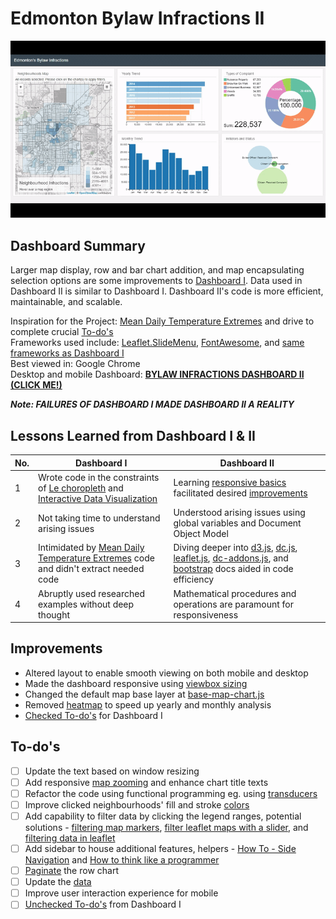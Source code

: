 # Edmonton Bylaw Infractions II
![](bylaw_infractions2.gif)

## Dashboard Summary
Larger map display, row and bar chart addition, and map encapsulating selection options are some improvements to [Dashboard I](https://github.com/Edmonton-Open-Data/Edmonton-Bylaw-Infractions-I). Data used in Dashboard II is similar to Dashboard I. Dashboard II's code is more efficient, maintainable, and scalable.<br>

Inspiration for the Project: [Mean Daily Temperature Extremes](http://bl.ocks.org/KatiRG/cccd23dd7a830da0de5c) and drive to complete crucial [To-do's](https://github.com/Edmonton-Open-Data/Edmonton-Bylaw-Infractions-I#to-dos)<br>
Frameworks used include: [Leaflet.SlideMenu](https://github.com/unbam/Leaflet.SlideMenu), [FontAwesome](https://fontawesome.com/), and [same frameworks as Dashboard I](https://github.com/mikelotis/Edmonton-Bylaw-Infractions-I/blob/master/README.md#dashboard-summary)<br>
Best viewed in: Google Chrome<br>
Desktop and mobile Dashboard: [****BYLAW INFRACTIONS DASHBOARD II (CLICK ME!)****](https://edmonton-open-data.github.io/Edmonton-Bylaw-Infractions-II/index.html)<br>

***Note: FAILURES OF DASHBOARD I MADE DASHBOARD II  A REALITY*** <br>
## Lessons Learned from Dashboard I & II
|  No.   | Dashboard I        | Dashboard II           |
| ------ | ------------- | ------------- |
|    1   | Wrote code in the constraints of [Le choropleth](http://intellipharm.github.io/dc-addons/examples/leaflet-marker.html) and [Interactive Data Visualization](http://adilmoujahid.com/posts/2016/08/interactive-data-visualization-geospatial-d3-dc-leaflet-python/)     | Learning [responsive basics](https://www.packtpub.com/web-development/building-responsive-data-visualizations-d3js-video) facilitated desired [improvements](https://github.com/Edmonton-Open-Data/Edmonton-Bylaw-Infractions-I#to-dos) |
|    2   | Not taking time to understand arising issues      | Understood arising issues using global variables and Document Object Model      |
|    3   | Intimidated by [Mean Daily Temperature Extremes](http://bl.ocks.org/KatiRG/cccd23dd7a830da0de5c) code and didn't extract needed code | Diving deeper into [d3.js](http://devdocs.io/d3~3/), [dc.js](http://dc-js.github.io/dc.js/docs/html/), [leaflet.js](http://leafletjs.com/reference-0.7.7.html), [dc-addons.js](https://github.com/Intellipharm/dc-addons#dc-addons), and [bootstrap](https://getbootstrap.com/docs/4.0/getting-started/introduction/) docs aided in code efficiency      | 
|    4   | Abruptly used researched examples without deep thought | Mathematical procedures and operations are paramount for responsiveness      | 
## Improvements
* Altered layout to enable smooth viewing on both mobile and desktop
* Made the dashboard responsive using [viewbox sizing](http://dc-js.github.io/dc.js/docs/html/dc.baseMixin.html#useViewBoxResizing__anchor)
* Changed the default map base layer at [base-map-chart.js](https://github.com/mikelotis/Edmonton-Bylaw-Infractions-II/blob/master/libs/dc_addons/base-map-chart.js)
* Removed [heatmap](https://github.com/mikelotis/Edmonton-Bylaw-Infractions-II/blob/master/libs/dc_addons/base-map-chart.js) to speed up yearly and monthly analysis
* [Checked To-do's](https://github.com/Edmonton-Open-Data/Edmonton-Bylaw-Infractions-I#to-dos) for Dashboard I
## To-do's
- [ ] Update the text based on window resizing 
- [ ] Add responsive [map zooming](https://github.com/mikelotis/Edmonton-Municipality-II) and enhance chart title texts
- [ ] Refactor the code using functional programming eg. using [transducers](https://medium.freecodecamp.org/efficient-data-transformations-using-transducers-c779043ba655)
- [ ] Improve clicked neighbourhoods' fill and stroke [colors](https://medium.freecodecamp.org/an-intro-to-color-theory-how-to-combine-colors-and-set-the-mood-of-your-designs-79bf5a45b3d)
- [ ] Add capability to filter data by clicking the legend ranges, potential solutions - [filtering map markers](https://blogs.kent.ac.uk/websolutions/2015/01/29/filtering-map-markers-with-leaflet-js-a-brief-technical-overview/), [filter leaflet maps with a slider](http://www.digital-geography.com/filter-leaflet-maps-slider/), and [filtering data in leaflet](https://www.youtube.com/watch?v=rbnlnXIT4eI)
- [ ] Add sidebar to house additional features, helpers - [How To - Side Navigation](https://www.w3schools.com/howto/howto_js_sidenav.asp) and [How to think like a programmer](https://www.w3schools.com/howto/howto_js_sidenav.asp)
- [ ] [Paginate](https://github.com/Intellipharm/dc-addons#pagination-mixin) the row chart
- [ ] Update the [data](https://data.edmonton.ca/Community-Services/Bylaw-Infractions/xgwu-c37w)
- [ ] Improve user interaction experience for mobile
- [ ] [Unchecked To-do's](https://github.com/Edmonton-Open-Data/Edmonton-Bylaw-Infractions-I#to-dos) from Dashboard I

<!--
Improvement of the previous [version](https://github.com/mikelotis/Edmonton-Bylaw-Infractions-I) and detailed information **coming soon!**
[****Updated dashboard (CLICK ME FOR DASHBOARD)****](https://edmonton-open-data.github.io/Edmonton-Bylaw-Infractions-II/index.html)
-->
